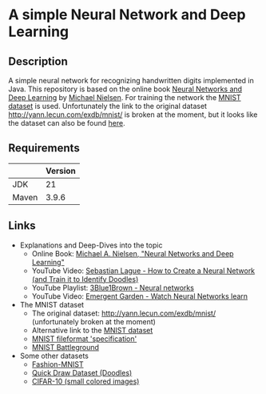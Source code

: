 # A simple Neural Network and Deep Learning

## Description

A simple neural network for recognizing handwritten digits implemented in Java.
This repository is based on the online book [Neural Networks and Deep Learning][book] by [Michael Nielsen][michael_nielsen].
For training the network the [MNIST dataset][mnist_dataset] is used. 
Unfortunately the link to the original dataset http://yann.lecun.com/exdb/mnist/ is broken at the moment, but it looks like the dataset can also be found [here][mnist_dataset2].

## Requirements

|        | Version |
|--------|---------|
| JDK    | 21      |
| Maven  | 3.9.6   |

## Links

* Explanations and Deep-Dives into the topic
  * Online Book: [Michael A. Nielsen, "Neural Networks and Deep Learning"][book]
  * YouTube Video: [Sebastian Lague - How to Create a Neural Network (and Train it to Identify Doodles)][sebastian_lague]
  * YouTube Playlist: [3Blue1Brown - Neural networks][3blue1brown]
  * YouTube Video: [Emergent Garden - Watch Neural Networks learn][emergent_garden]
* The MNIST dataset
  * The original dataset: http://yann.lecun.com/exdb/mnist/ (unfortunately broken at the moment)
  * Alternative link to the [MNIST dataset][mnist_dataset2]
  * [MNIST fileformat 'specification'][mnist_fileformat]
  * [MNIST Battleground][mnist_battleground]
* Some other datasets
  * [Fashion-MNIST][fashion_mnist]
  * [Quick Draw Dataset (Doodles)][quickdraw_dataset]
  * [CIFAR-10 (small colored images)][cifar-10_dataset]


[comment]: <> (collection of links sorted alphabetically ascending)
[3blue1brown]: https://www.youtube.com/watch?v=aircAruvnKk&list=PLZHQObOWTQDNU6R1_67000Dx_ZCJB-3pi
[book]: http://neuralnetworksanddeeplearning.com/index.html
[cifar-10_dataset]: https://www.cs.toronto.edu/~kriz/cifar.html
[emergent_garden]: https://www.youtube.com/watch?v=TkwXa7Cvfr8
[fashion_mnist]: https://github.com/zalandoresearch/fashion-mnist
[michael_nielsen]: https://michaelnielsen.org/
[mnist_battleground]: https://www.mnist.org/
[mnist_fileformat]: https://dilithjay.com/assets/images/mnist-formats.png
[mnist_dataset]: https://en.wikipedia.org/wiki/MNIST_database
[mnist_dataset2]: https://github.com/cvdfoundation/mnist
[quickdraw_dataset]: https://github.com/googlecreativelab/quickdraw-dataset
[sebastian_lague]: https://www.youtube.com/watch?v=hfMk-kjRv4c
